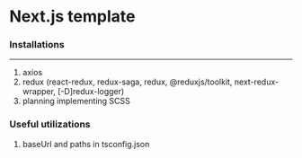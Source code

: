 # Next.js template

### Installations

---

1. axios
2. redux (react-redux, redux-saga, redux, @reduxjs/toolkit, next-redux-wrapper, [-D]redux-logger)
3. planning implementing SCSS

### Useful utilizations

1. baseUrl and paths in tsconfig.json
